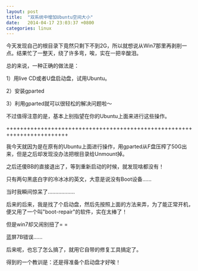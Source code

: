 ```yaml
---
layout: post
title:  "双系统中增加Ubuntu空间大小"
date:   2014-04-17 23:03:37 +0800
categories: linux
---
```


今天发现自己的根目录下竟然只剩下不到2G，所以就想说从Win7那里再剥削一点。结果忙了一整天，绕了许多弯，唉，实在一把辛酸泪。

总的来说，一种正确的做法是：

1）用live CD或者U盘启动盘，试用Ubuntu。

2）安装gparted

3）利用gparted就可以很轻松的解决问题啦～

不过值得注意的是，基本上别指望在你的Ubuntu上面来进行这些操作。



++++++++++++++++++++++++++++++++++++++++++++++++++++++++++++++++++++++++

我今天就因为是在原有的Ubuntu上面进行操作，用gparted从F盘压榨了50G出来，但是之后却发现没办法把根目录给Unmount掉。

之后还傻BB的直接退出了，等到重新启动的时候，就发现啥都没有！

只有两句黑底白字的冷冰冰的英文，大意是说没有Boot设备……

当时我瞬间惊呆了………………

后来的后来，我是找了个启动盘，然后先按照上面的方法来弄，为了能正常开机，便又用了一个叫"boot-repair"的软件，实在太棒了！

但是win7却又闹别扭了= =

蓝屏7B错误……

后来呢，也忘了怎么搞了，就用它自带的修复工具搞定了。

得到的一个教训是：还是得准备个启动盘才好唉！